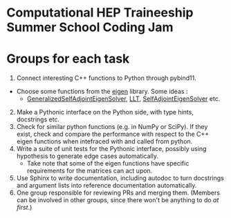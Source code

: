 # Computational HEP Traineeship Summer School Coding Jam

<!-- SPHINX-START -->

<!-- prettier-ignore-start -->
[actions-badge]:            https://github.com/ckoraka/tac-hep-coding-jam.git/workflows/CI/badge.svg
[actions-link]:             https://github.com/ckoraka/tac-hep-coding-jam.git/actions
[conda-badge]:              https://img.shields.io/conda/vn/conda-forge/tac-hep-coding-jam
[conda-link]:               https://github.com/conda-forge/tac-hep-coding-jam-feedstock
[github-discussions-badge]: https://img.shields.io/static/v1?label=Discussions&message=Ask&color=blue&logo=github
[github-discussions-link]:  https://github.com/ckoraka/tac-hep-coding-jam.git/discussions
[pypi-link]:                https://pypi.org/project/tac-hep-coding-jam/
[pypi-platforms]:           https://img.shields.io/pypi/pyversions/tac-hep-coding-jam
[pypi-version]:             https://img.shields.io/pypi/v/tac-hep-coding-jam
[rtd-badge]:                https://readthedocs.org/projects/tac-hep-coding-jam/badge/?version=latest
[rtd-link]:                 https://tac-hep-coding-jam.readthedocs.io/en/latest/?badge=latest

<!-- prettier-ignore-end -->

# Groups for each task

1. Connect interesting C++ functions to Python through pybind11.

- Choose some functions from the
  [eigen](https://eigen.tuxfamily.org/index.php?title=Main_Page) library. Some
  ideas :
  - [GeneralizedSelfAdjointEigenSolver](https://eigen.tuxfamily.org/dox/classEigen_1_1GeneralizedSelfAdjointEigenSolver.html),
    [LLT](https://eigen.tuxfamily.org/dox/classEigen_1_1LLT.html),
    [SelfAdjointEigenSolver](https://eigen.tuxfamily.org/dox/classEigen_1_1SelfAdjointEigenSolver.html)
    etc.

2. Make a Pythonic interface on the Python side, with type hints, docstrings
   etc.
3. Check for similar python functions (e.g. in NumPy or SciPy). If they exist,
   check and compare the performance with respect to the C++ eigen functions
   when intefraced with and called from python.
4. Write a suite of unit tests for the Pythonic interface, possibly using
   hypothesis to generate edge cases automatically.
   - Take note that some of the eigen functions have specific requirements for
     the matrices can act upon.
5. Use Sphinx to write documentation, including autodoc to turn docstrings and
   argument lists into reference documentation automatically.
6. One group responsible for reviewing PRs and merging them. (Members can be
   involved in other groups, since there won't be anything to do _at first_.)
